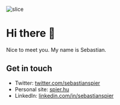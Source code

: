 ![slice](https://capsule-render.vercel.app/api?type=slice&color=auto&height=200&text=Me%20at%20GitHub&fontAlign=82&fontSize=40)

# Hi there 👋

Nice to meet you. My name is Sebastian.

## Get in touch

- Twitter: [twitter.com/sebastianspier](https://twitter.com/sebastianspier)
- Personal site: [spier.hu](https://spier.hu)
- LinkedIn: [linkedin.com/in/sebastianspier](https://www.linkedin.com/in/sebastianspier/)

<!--
**spier/spier** is a ✨ _special_ ✨ repository because its `README.md` (this file) appears on your GitHub profile.

Here are some ideas to get you started:

- 🔭 I’m currently working on ...
- 🌱 I’m currently learning ...
- 👯 I’m looking to collaborate on ...
- 🤔 I’m looking for help with ...
- 💬 Ask me about ...
- 📫 How to reach me: ...
- 😄 Pronouns: ...
- ⚡ Fun fact: ...
-->
